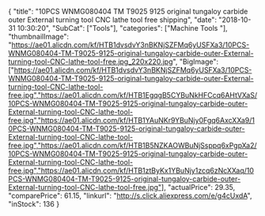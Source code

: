 {
	"title": "10PCS WNMG080404 TM T9025 9125 original tungaloy carbide outer External turning tool CNC lathe tool free shipping",
	"date": "2018-10-31 10:30:20",
	"SubCat": ["Tools"],
	"categories": ["Machine Tools "],
	"thumbnailImage": "https://ae01.alicdn.com/kf/HTB1dvsdvY3nBKNjSZFMq6yUSFXa3/10PCS-WNMG080404-TM-T9025-9125-original-tungaloy-carbide-outer-External-turning-tool-CNC-lathe-tool-free.jpg_220x220.jpg",
	"BigImage": ["https://ae01.alicdn.com/kf/HTB1dvsdvY3nBKNjSZFMq6yUSFXa3/10PCS-WNMG080404-TM-T9025-9125-original-tungaloy-carbide-outer-External-turning-tool-CNC-lathe-tool-free.jpg","https://ae01.alicdn.com/kf/HTB1EgqgB5CYBuNkHFCcq6AHtVXaS/10PCS-WNMG080404-TM-T9025-9125-original-tungaloy-carbide-outer-External-turning-tool-CNC-lathe-tool-free.jpg","https://ae01.alicdn.com/kf/HTB1YAuNKr9YBuNjy0Fgq6AxcXXa9/10PCS-WNMG080404-TM-T9025-9125-original-tungaloy-carbide-outer-External-turning-tool-CNC-lathe-tool-free.jpg","https://ae01.alicdn.com/kf/HTB1B5NZKAOWBuNjSsppq6xPgpXa2/10PCS-WNMG080404-TM-T9025-9125-original-tungaloy-carbide-outer-External-turning-tool-CNC-lathe-tool-free.jpg","https://ae01.alicdn.com/kf/HTB1ztByKx1YBuNjy1zcq6zNcXXaq/10PCS-WNMG080404-TM-T9025-9125-original-tungaloy-carbide-outer-External-turning-tool-CNC-lathe-tool-free.jpg"],
	"actualPrice": 29.35,
	"comparePrice": 61.15,
	"linkurl": "http://s.click.aliexpress.com/e/g4cUxdA",
	"inStock": 136
}
